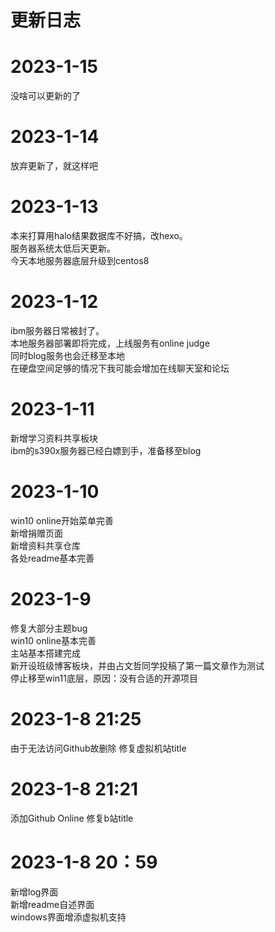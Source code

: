 # 更新日志

# 2023-1-15
没啥可以更新的了   

# 2023-1-14 
放弃更新了，就这样吧    

# 2023-1-13
本来打算用halo结果数据库不好搞，改hexo。  
服务器系统太低后天更新。   
今天本地服务器底层升级到centos8   

# 2023-1-12
ibm服务器日常被封了。  
本地服务器部署即将完成，上线服务有online judge   
同时blog服务也会迁移至本地   
在硬盘空间足够的情况下我可能会增加在线聊天室和论坛   

# 2023-1-11
新增学习资料共享板块   
ibm的s390x服务器已经白嫖到手，准备移至blog   


# 2023-1-10    
win10 online开始菜单完善   
新增捐赠页面   
新增资料共享仓库   
各处readme基本完善   

# 2023-1-9
修复大部分主题bug    
win10 online基本完善    
主站基本搭建完成    
新开设班级博客板块，并由占文哲同学投稿了第一篇文章作为测试   
停止移至win11底层，原因：没有合适的开源项目    

# 2023-1-8 21:25
由于无法访问Github故删除
修复虚拟机站title

# 2023-1-8 21:21
添加Github Online
修复b站title

# 2023-1-8 20：59    
新增log界面    
新增readme自述界面    
windows界面增添虚拟机支持    

